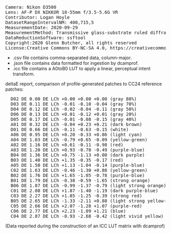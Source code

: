<pre>
Camera: Nikon D3500
Lens: AF-P DX NIKKOR 18-55mm f/3.5-5.6G VR
Contributor: Logan Hoyle
DatasetRangeIntervalNM: 400,715,5
MeasurementDate: 2020-09-29
MeasurementMethod: Transmissive glass-substrate ruled diffraction grating spectroscope, single-image
DataReductionSoftware: ssftool
Copyright:2020 Glenn Butcher, all rights reserved
License:Creative Commons BY-NC-SA 4.0, https://creativecommons.org/licenses/by-nc-sa/4.0/legalcode
</pre>

- .csv file contains comma-separated data, column-major.<br>
- .json file contains data formatted for ingestion by dcamprof.<br>
- .icc file contains a A0toB0 LUT to apply a linear, perceptual intent transform.<br>

deltaE report, comparison of profile-generated patches to CC24 reference patches:
<pre>
  D02 DE 0.00 DE LCh +0.00 +0.00 +0.00 (gray 80%)
  D03 DE 0.11 DE LCh -0.01 -0.10 -0.04 (gray 70%)
  D04 DE 0.12 DE LCh -0.02 -0.04 -0.11 (gray 50%)
  D06 DE 0.13 DE LCh +0.01 -0.12 +0.01 (gray 20%)
  D05 DE 0.17 DE LCh -0.01 -0.08 -0.15 (gray 40%)
  A01 DE 0.32 DE LCh -0.04 +0.23 +0.21 (dark brown)
  D01 DE 0.66 DE LCh -0.11 -0.63 -0.15 (white)
  A06 DE 0.95 DE LCh +0.20 -0.33 +0.86 (light cyan)
  A04 DE 1.03 DE LCh -0.79 +0.65 -0.09 (yellow-green)
  A02 DE 1.16 DE LCh +0.61 -0.11 -0.98 (red)
  A03 DE 1.20 DE LCh +0.93 -0.78 -0.49 (purple-blue)
  B04 DE 1.36 DE LCh +0.75 -1.13 +0.00 (dark purple)
  B03 DE 1.40 DE LCh +1.35 -0.35 -0.17 (red)
  A05 DE 1.50 DE LCh +1.13 -1.04 -0.14 (purple-blue)
  C02 DE 1.63 DE LCh -0.46 -1.30 +0.88 (yellow-green)
  B02 DE 1.76 DE LCh +1.65 -1.05 -0.78 (purple-blue)
  B01 DE 1.79 DE LCh -0.38 -0.59 -1.65 (strong orange)
  B06 DE 1.87 DE LCh -0.99 -1.37 -0.79 (light strong orange)
  C01 DE 2.08 DE LCh +1.87 -1.40 -1.19 (dark purple-blue)
  C03 DE 2.27 DE LCh +1.85 -1.25 -0.39 (strong red)
  B05 DE 2.65 DE LCh -1.33 -2.11 +0.88 (light strong yellow-green)
  C05 DE 2.66 DE LCh +2.07 -1.28 +1.07 (purple-red)
  C06 DE 2.77 DE LCh +2.23 -1.09 +1.21 (blue)
  C04 DE 2.87 DE LCh -0.93 -2.68 -0.42 (light vivid yellow)
</pre>

(Data reported during the construction of an ICC LUT matrix with dcamprof)
